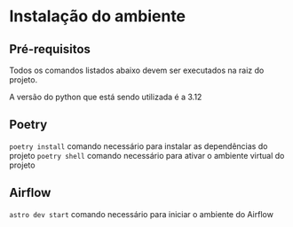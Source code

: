# Instalação do ambiente
## Pré-requisitos
Todos os comandos listados abaixo devem ser executados na raiz do projeto.

A versão do python que está sendo utilizada é a 3.12


## Poetry
`poetry install` comando necessário para instalar as dependências do projeto
`poetry shell` comando necessário para ativar o ambiente virtual do projeto

## Airflow
`astro dev start` comando necessário para iniciar o ambiente do Airflow
